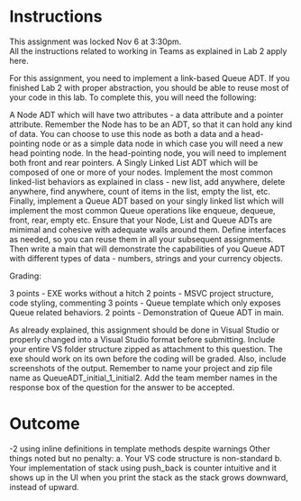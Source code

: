 # Instructions
This assignment was locked Nov 6 at 3:30pm.<br />
All the instructions related to working in Teams as explained in Lab 2 apply here.<br />

 

For this assignment, you need to implement a link-based Queue ADT.  If you finished Lab 2 with proper abstraction, you should be able to reuse most of your code in this lab.  To complete this, you will need the following:

 

A Node ADT which will have two attributes - a data attribute and a pointer attribute.  Remember the Node has to be an ADT, so that it can hold any kind of data.
You can choose to use this node as both a data and a head-pointing node or as a simple data node in which case you will need a new head pointing node.  In the head-pointing node, you will need to implement both front and rear pointers.
A Singly Linked List ADT which will be composed of one or more of your nodes.  Implement the most common linked-list behaviors as explained in class - new list, add anywhere, delete anywhere, find anywhere, count of items in the list, empty the list, etc.
Finally, implement a Queue ADT based on your singly linked list which will implement the most common Queue operations like enqueue, dequeue, front, rear, empty etc.
Ensure that your Node, List and Queue ADTs are mimimal and cohesive with adequate walls around them.  Define interfaces as needed, so you can reuse them in all your subsequent assignments.
Then write a main that will demonstrate the capabilities of you Queue ADT with different types of data - numbers, strings and your currency objects.
 

Grading:

3 points - EXE works without a hitch
2 points - MSVC project structure, code styling, commenting
3 points - Queue template which only exposes Queue related behaviors.
2 points - Demonstration of Queue ADT in main.
 

As already explained, this assignment should be done in Visual Studio or properly changed into a Visual Studio format before submitting.  Include your entire VS folder structure zipped as attachment to this question.  The exe should work on its own before the coding will be graded.  Also, include screenshots of the output.  Remember to name your project and zip file name as QueueADT_initial_1_initial2.  Add the team member names in the response box of the question for the answer to be accepted.

# Outcome
-2 using inline definitions in template methods despite warnings
Other things noted but no penalty:
a. Your VS code structure is non-standard
b. Your implementation of stack using push_back is counter intuitive and it shows up in the UI when you print the stack as the stack grows downward, instead of upward.